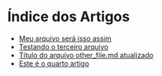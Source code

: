 # Índice dos Artigos

- [Meu arquivo será isso assim](meu_arquivo.md)
- [Testando o terceiro arquivo](third_file.md)
- [Título do arquivo other_file.md atualizado](other_file.md)
- [Este é o quarto artigo](fourth_file.md)
